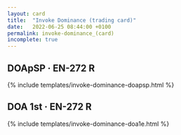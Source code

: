 ```yaml
---
layout: card
title:  "Invoke Dominance (trading card)"
date:   2022-06-25 08:44:00 +0100
permalink: invoke-dominance_(card)
incomplete: true
---
```


## DOApSP &middot; EN-272 R

{% include templates/invoke-dominance-doapsp.html %}


## DOA 1st &middot; EN-272 R

{% include templates/invoke-dominance-doa1e.html %}
